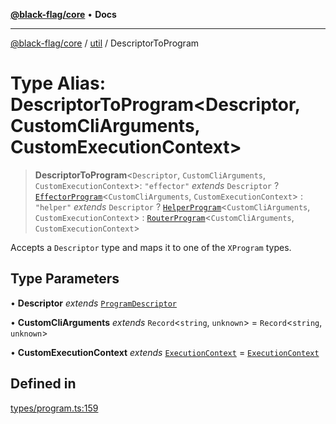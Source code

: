 [**@black-flag/core**](../../README.md) • **Docs**

***

[@black-flag/core](../../README.md) / [util](../README.md) / DescriptorToProgram

# Type Alias: DescriptorToProgram\<Descriptor, CustomCliArguments, CustomExecutionContext\>

> **DescriptorToProgram**\<`Descriptor`, `CustomCliArguments`, `CustomExecutionContext`\>: `"effector"` *extends* `Descriptor` ? [`EffectorProgram`](EffectorProgram.md)\<`CustomCliArguments`, `CustomExecutionContext`\> : `"helper"` *extends* `Descriptor` ? [`HelperProgram`](HelperProgram.md)\<`CustomCliArguments`, `CustomExecutionContext`\> : [`RouterProgram`](RouterProgram.md)\<`CustomCliArguments`, `CustomExecutionContext`\>

Accepts a `Descriptor` type and maps it to one of the `XProgram` types.

## Type Parameters

• **Descriptor** *extends* [`ProgramDescriptor`](ProgramDescriptor.md)

• **CustomCliArguments** *extends* `Record`\<`string`, `unknown`\> = `Record`\<`string`, `unknown`\>

• **CustomExecutionContext** *extends* [`ExecutionContext`](ExecutionContext.md) = [`ExecutionContext`](ExecutionContext.md)

## Defined in

[types/program.ts:159](https://github.com/Xunnamius/black-flag/blob/96ce293f8a136c82839c1e658d19dc9a2441c0ab/types/program.ts#L159)
